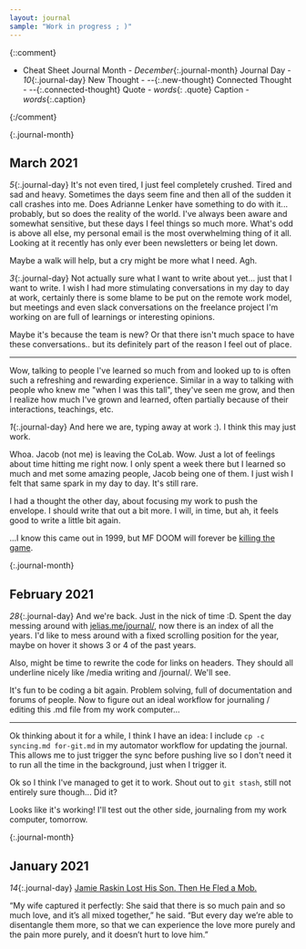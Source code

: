 ```yaml
---
layout: journal
sample: "Work in progress ; )"
---
```


{::comment}
- Cheat Sheet
    Journal Month - *December*{:.journal-month}
    Journal Day - *10*{:.journal-day}
    New Thought - *--*{:.new-thought}
    Connected Thought - *--*{:.connected-thought}
    Quote - *words*{: .quote}
    Caption - *words*{:.caption}

{:/comment}

{:.journal-month}
## March 2021
*5*{:.journal-day}
It's not even tired, I just feel completely crushed. Tired and sad and heavy. Sometimes the days seem fine and then all of the sudden it call crashes into me. Does Adrianne Lenker have something to do with it... probably, but so does the reality of the world. I've always been aware and somewhat sensitive, but these days I feel things so much more. What's odd is above all else, my personal email is the most overwhelming thing of it all. Looking at it recently has only ever been newsletters or being let down. 

Maybe a walk will help, but a cry might be more what I need. Agh. 

*3*{:.journal-day}
Not actually sure what I want to write about yet... just that I want to write. I wish I had more stimulating conversations in my day to day at work, certainly there is some blame to be put on the remote work model, but meetings and even slack conversations on the freelance project I'm working on are full of learnings or interesting opinions. 

Maybe it's because the team is new? Or that there isn't much space to have these conversations.. but its definitely part of the reason I feel out of place.

---
Wow, talking to people I've learned so much from and looked up to is often such a refreshing and rewarding experience. Similar in a way to talking with people who knew me "when I was this tall", they've seen me grow, and then I realize how much I've grown and learned, often partially because of their interactions, teachings, etc.

*1*{:.journal-day} And here we are, typing away at work :). I think this may just work. 

Whoa. Jacob (not me) is leaving the CoLab. Wow. Just a lot of feelings about time hitting me right now. I only spent a week there but I learned so much and met some amazing people, Jacob being one of them. I just wish I felt that same spark in my day to day. It's still rare.

I had a thought the other day, about focusing my work to push the envelope. I should write that out a bit more. I will, in time, but ah, it feels good to write a little bit again.

...I know this came out in 1999, but MF DOOM will forever be [killing the game](https://www.youtube.com/watch?v=CRHyBwNtkLA).

{:.journal-month}
## February 2021
*28*{:.journal-day} 
And we're back. Just in the nick of time :D. Spent the day messing around with [jelias.me/journal/](http://jelias.me/journal/), now there is an index of all the years. I'd like to mess around with a fixed scrolling position for the year, maybe on hover it shows 3 or 4 of the past years. 

Also, might be time to rewrite the code for links on headers. They should all underline nicely like /media writing and /journal/. We'll see. 

It's fun to be coding a bit again. Problem solving, full of documentation and forums of people. Now to figure out an ideal workflow for journaling / editing this .md file from my work computer...

---
Ok thinking about it for a while, I think I have an idea: I include `cp -c syncing.md for-git.md` in my automator workflow for updating the journal. This allows me to just trigger the sync before pushing live so I don't need it to run all the time in the background, just when I trigger it.

Ok so I think I've managed to get it to work. Shout out to `git stash`, still not entirely sure though... Did it?

Looks like it's working! I'll test out the other side, journaling from my work computer, tomorrow.

{:.journal-month}
## January 2021
*14*{:.journal-day}
[Jamie Raskin Lost His Son. Then He Fled a Mob.](https://www.theatlantic.com/politics/archive/2021/01/jamie-raskin-capitol-attack/617609/)

“My wife captured it perfectly: She said that there is so much pain and so much love, and it’s all mixed together,” he said. “But every day we’re able to disentangle them more, so that we can experience the love more purely and the pain more purely, and it doesn’t hurt to love him.”
